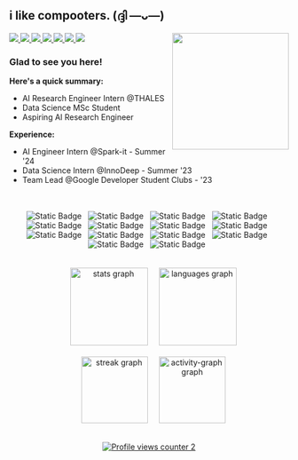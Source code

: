 ## i like compooters. (ദ്ദി —ᴗ—)

<div align="right">
  <img src="https://i.giphy.com/hkcLYq8U0UHemJEkZ0.webp" align="right" width="210"/>
  <img length="20" align="right"/>
</div>

<!--
<div>
<img src="https://media0.giphy.com/media/v1.Y2lkPTc5MGI3NjExZGdpcWwzcmk3Z3RweDN1YXRsd3EwNGZtZmF5ajBvd3poaGhiYnhuaSZlcD12MV9pbnRlcm5hbF9naWZfYnlfaWQmY3Q9Zw/U4jfYmwUUd3pGStk5E/giphy.gif" align="right" width="210" />
</div>
-->
<div align="left">
<a href="https://linkedin.com/in/adambenkhalifa" target="_blank">
<img src="https://img.shields.io/badge/linkedin-pass?style=for-the-badge&logoColor=%23ffffff&label=in&labelColor=%230077B5&color=%23000000">
</a>
<a href="https://www.kaggle.com/ademsalehbenkhalifa" target="_blank">
<img src="https://img.shields.io/badge/kaggle-pass?style=for-the-badge&logo=kaggle&logoColor=%23ffffff&labelColor=%2320BEFF&color=%23000000">
</a>
<a href="https://zindi.africa/users/Thunderhead_exe" target="_blank">
<img src="https://img.shields.io/badge/zindi-pass?style=for-the-badge&logoColor=%23ffffff&label=z&labelColor=%231F0F4E&color=%23000000">
</a>
<a href="https://huggingface.co/Adam-Ben-Khalifa" target="_blank">
<img src="https://img.shields.io/badge/huggingface-pass?style=for-the-badge&logo=huggingface&logoColor=%23ffffff&labelColor=%23efc207&color=%23000000">
</a>
<a href="https://leetcode.com/u/ademsalahbk/" target="_blank">
<img src="https://img.shields.io/badge/leetcode-pass?style=for-the-badge&logo=leetcode&logoColor=%23ffffff&labelColor=%23FFA116&color=%23000000">
</a>
<a href="https://x.com/Thunderhead_exe" target="_blank">
<img src="https://img.shields.io/badge/x%20%2F%20twitter-pass?style=for-the-badge&logo=x&logoColor=%23ffffff&labelColor=%23222222&color=%23000000">
</a>
<a href="https://medium.com/@AdamBenKhalifa" target="_blank">
<img src="https://img.shields.io/badge/medium-pass?style=for-the-badge&logo=medium&logoColor=%23ffffff&labelColor=%23222222&color=%23000000">
</a>
</div>

### Glad to see you here!  
**Here's a quick summary:**
- AI Research Engineer Intern @THALES
- Data Science MSc Student
- Aspiring AI Research Engineer
  

**Experience:**
- AI Engineer Intern @Spark-it - Summer '24
- Data Science Intern @InnoDeep - Summer '23
- Team Lead @Google Developer Student Clubs - '23
  

<br/>  

<br clear="both">

<div align="center">
  <img alt="Static Badge" src="https://img.shields.io/badge/python-pass?style=for-the-badge&logo=python&logoColor=%23ffffff&logoSize=auto&labelColor=%23000000&color=%233776AB">
  <img width="4" />
  <img alt="Static Badge" src="https://img.shields.io/badge/docker-pass?style=for-the-badge&logo=docker&logoColor=%23ffffff&labelColor=%23000000&color=%232496ED">
  <img width="4" />
  <img alt="Static Badge" src="https://img.shields.io/badge/neo4j-pass?style=for-the-badge&logo=neo4j&logoColor=%23ffffff&labelColor=%23000000&color=%234581C3">
  <img width="4" />
  <img alt="Static Badge" src="https://img.shields.io/badge/mlflow-pass?style=for-the-badge&logo=mlflow&logoColor=%23ffffff&labelColor=%23000000&color=%230194E2">
  <img width="4" />
  <img alt="Static Badge" src="https://img.shields.io/badge/pandas-pass?style=for-the-badge&logo=pandas&logoColor=%23ffffff&labelColor=%23000000&color=%23150458">
  <img width="4" />
  <img alt="Static Badge" src="https://img.shields.io/badge/ollama-pass?style=for-the-badge&logo=ollama&logoColor=%23ffffff&labelColor=%23000000&color=%23000000">
  <img width="4" />
  <img alt="Static Badge" src="https://img.shields.io/badge/langchain-pass?style=for-the-badge&logo=langchain&labelColor=%23000000&color=%231C3C3C">
  <img width="4" />
  <img alt="Static Badge" src="https://img.shields.io/badge/lakefs-pass?style=for-the-badge&logo=lakefs&logoColor=%23ffffff&label=%E1%97%92%E2%80%A2%E2%80%BF%E2%80%A2%E1%97%95&labelColor=%23000000&color=%232abf99">
  <img width="4" />
  <img alt="Static Badge" src="https://img.shields.io/badge/minio-pass?style=for-the-badge&logo=minio&logoSize=auto&labelColor=%23000000&color=%23C72E49">
  <img width="4" />
  <img alt="Static Badge" src="https://img.shields.io/badge/pytorch-pass?style=for-the-badge&logo=pytorch&logoColor=%23ffffff&labelColor=%23000000&color=%23EE4C2C">
  <img width="4" />
  <img alt="Static Badge" src="https://img.shields.io/badge/git-pass?style=for-the-badge&logo=git&logoColor=%23ffffff&labelColor=%23000000&color=%23F05032">
  <img width="4" />
  <img alt="Static Badge" src="https://img.shields.io/badge/scikit--learn-pass?style=for-the-badge&logo=scikitlearn&logoColor=%23ffffff&labelColor=%23000000&color=%23F7931E">
  <img width="4" />
  <img alt="Static Badge" src="https://img.shields.io/badge/linux-pass?style=for-the-badge&logo=linux&logoColor=%23ffffff&labelColor=%23000000&color=%23FCC624">
  <img width="4" />
  <img alt="Static Badge" src="https://img.shields.io/badge/hugging%20face-pass?style=for-the-badge&logo=huggingface&logoColor=%23ffffff&labelColor=%23000000&color=%23FFD21E">
  <img width="4" />
</div>

<br clear="both">
<br clear="both">

<div align="center">
  <img width="12" />
  <img src="https://github-readme-stats.vercel.app/api?username=Thunderhead-exe&hide_title=true&hide_rank=true&show_icons=true&include_all_commits=true&count_private=true&disable_animations=false&theme=tokyonight&locale=en&hide_border=true&order=1" height="140" alt="stats graph" />
  <img width="12" />
  <img src="https://github-readme-stats.vercel.app/api/top-langs?username=Thunderhead-exe&locale=en&hide_title=false&layout=compact&card_width=320&langs_count=6&theme=tokyonight&hide_border=true&order=2" height="140" alt="languages graph" />
</div>
<br clear="both">
<div align="center">
  <img width="12" />
  <img src="https://streak-stats.demolab.com?user=Thunderhead-exe&locale=en&mode=daily&theme=tokyonight&hide_border=true&border_radius=6&order=3" height="120" alt="streak graph" />
  <img width="12" />
  <img src="https://github-readme-activity-graph.vercel.app/graph?username=Thunderhead-exe&radius=12&theme=tokyo-night&area=true&order=5&hide_border=true&hide_title=true" height="120" alt="activity-graph graph" />
</div>

<br clear="both">

<div align="center">
  
  [![Profile views counter 2](https://u8views.com/api/v1/github/profiles/111364619/views/day-week-month-total-count.svg)](https://u8views.com/github/Thunderhead-exe)
</div>
